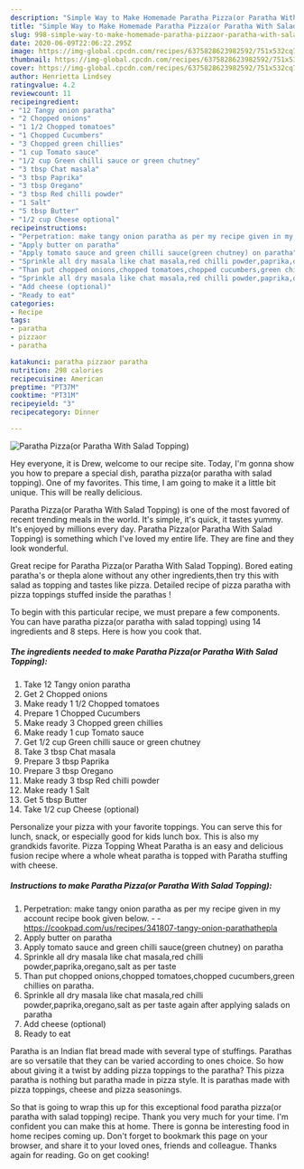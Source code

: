 ```yaml
---
description: "Simple Way to Make Homemade Paratha Pizza(or Paratha With Salad Topping)"
title: "Simple Way to Make Homemade Paratha Pizza(or Paratha With Salad Topping)"
slug: 998-simple-way-to-make-homemade-paratha-pizzaor-paratha-with-salad-topping
date: 2020-06-09T22:06:22.295Z
image: https://img-global.cpcdn.com/recipes/6375828623982592/751x532cq70/paratha-pizzaor-paratha-with-salad-topping-recipe-main-photo.jpg
thumbnail: https://img-global.cpcdn.com/recipes/6375828623982592/751x532cq70/paratha-pizzaor-paratha-with-salad-topping-recipe-main-photo.jpg
cover: https://img-global.cpcdn.com/recipes/6375828623982592/751x532cq70/paratha-pizzaor-paratha-with-salad-topping-recipe-main-photo.jpg
author: Henrietta Lindsey
ratingvalue: 4.2
reviewcount: 11
recipeingredient:
- "12 Tangy onion paratha"
- "2 Chopped onions"
- "1 1/2 Chopped tomatoes"
- "1 Chopped Cucumbers"
- "3 Chopped green chillies"
- "1 cup Tomato sauce"
- "1/2 cup Green chilli sauce or green chutney"
- "3 tbsp Chat masala"
- "3 tbsp Paprika"
- "3 tbsp Oregano"
- "3 tbsp Red chilli powder"
- "1 Salt"
- "5 tbsp Butter"
- "1/2 cup Cheese optional"
recipeinstructions:
- "Perpetration: make tangy onion paratha as per my recipe given in my account recipe book given below.  https://cookpad.com/us/recipes/341807-tangy-onion-parathathepla"
- "Apply butter on paratha"
- "Apply tomato sauce and green chilli sauce(green chutney) on paratha"
- "Sprinkle all dry masala like chat masala,red chilli powder,paprika,oregano,salt as per taste"
- "Than put chopped onions,chopped tomatoes,chopped cucumbers,green chillies on paratha."
- "Sprinkle all dry masala like chat masala,red chilli powder,paprika,oregano,salt as per taste again after applying salads on paratha"
- "Add cheese (optional)"
- "Ready to eat"
categories:
- Recipe
tags:
- paratha
- pizzaor
- paratha

katakunci: paratha pizzaor paratha 
nutrition: 298 calories
recipecuisine: American
preptime: "PT37M"
cooktime: "PT31M"
recipeyield: "3"
recipecategory: Dinner

---
```



![Paratha Pizza(or Paratha With Salad Topping)](https://img-global.cpcdn.com/recipes/6375828623982592/751x532cq70/paratha-pizzaor-paratha-with-salad-topping-recipe-main-photo.jpg)

Hey everyone, it is Drew, welcome to our recipe site. Today, I'm gonna show you how to prepare a special dish, paratha pizza(or paratha with salad topping). One of my favorites. This time, I am going to make it a little bit unique. This will be really delicious.

Paratha Pizza(or Paratha With Salad Topping) is one of the most favored of recent trending meals in the world. It's simple, it's quick, it tastes yummy. It's enjoyed by millions every day. Paratha Pizza(or Paratha With Salad Topping) is something which I've loved my entire life. They are fine and they look wonderful.

Great recipe for Paratha Pizza(or Paratha With Salad Topping). Bored eating paratha&#39;s or thepla alone without any other ingredients,then try this with salad as topping and tastes like pizza. Detailed recipe of pizza paratha with pizza toppings stuffed inside the parathas !


To begin with this particular recipe, we must prepare a few components. You can have paratha pizza(or paratha with salad topping) using 14 ingredients and 8 steps. Here is how you cook that.

<!--inarticleads1-->

##### The ingredients needed to make Paratha Pizza(or Paratha With Salad Topping):

1. Take 12 Tangy onion paratha
1. Get 2 Chopped onions
1. Make ready 1 1/2 Chopped tomatoes
1. Prepare 1 Chopped Cucumbers
1. Make ready 3 Chopped green chillies
1. Make ready 1 cup Tomato sauce
1. Get 1/2 cup Green chilli sauce or green chutney
1. Take 3 tbsp Chat masala
1. Prepare 3 tbsp Paprika
1. Prepare 3 tbsp Oregano
1. Make ready 3 tbsp Red chilli powder
1. Make ready 1 Salt
1. Get 5 tbsp Butter
1. Take 1/2 cup Cheese (optional)


Personalize your pizza with your favorite toppings. You can serve this for lunch, snack, or especially good for kids lunch box. This is also my grandkids favorite. Pizza Topping Wheat Paratha is an easy and delicious fusion recipe where a whole wheat paratha is topped with Paratha stuffing with cheese. 

<!--inarticleads2-->

##### Instructions to make Paratha Pizza(or Paratha With Salad Topping):

1. Perpetration: make tangy onion paratha as per my recipe given in my account recipe book given below. -  - https://cookpad.com/us/recipes/341807-tangy-onion-parathathepla
1. Apply butter on paratha
1. Apply tomato sauce and green chilli sauce(green chutney) on paratha
1. Sprinkle all dry masala like chat masala,red chilli powder,paprika,oregano,salt as per taste
1. Than put chopped onions,chopped tomatoes,chopped cucumbers,green chillies on paratha.
1. Sprinkle all dry masala like chat masala,red chilli powder,paprika,oregano,salt as per taste again after applying salads on paratha
1. Add cheese (optional)
1. Ready to eat


Paratha is an Indian flat bread made with several type of stuffings. Parathas are so versatile that they can be varied according to ones choice. So how about giving it a twist by adding pizza toppings to the paratha? This pizza paratha is nothing but paratha made in pizza style. It is parathas made with pizza toppings, cheese and pizza seasonings. 

So that is going to wrap this up for this exceptional food paratha pizza(or paratha with salad topping) recipe. Thank you very much for your time. I'm confident you can make this at home. There is gonna be interesting food in home recipes coming up. Don't forget to bookmark this page on your browser, and share it to your loved ones, friends and colleague. Thanks again for reading. Go on get cooking!
